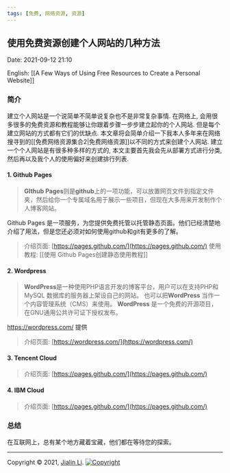 ```yaml
---
tags: [免费, 网络资源, 资源]
---
```


## 使用免费资源创建个人网站的几种方法
Date:  2021-09-12 21:10

English: [[A Few Ways of Using Free Resources to Create a Personal Website]]

### 简介
建立个人网站是一个说简单不简单说复杂也不是非常复杂事情. 在网络上, 会用很多很多的免费资源和教程能够让你跟着步骤一步步建立起你的个人网站. 但是每个建立网站的方式都有它们的优缺点. 本文章将会简单介绍一下我本人多年来在网络搜寻到的[[免费网络资源集合2|免费网络资源]]以不同的方式来创建个人网站. 建立一个个人网站是有很多种多样的方式的, 
本文主要首先我会先从部署方式进行分类, 然后再以及我个人的使用偏好来创建排行列表.



#### 1. Github Pages
> **GIthub Pages**则是**github**上的一项功能，可以放置网页文件到指定文件夹，然后给你一个专属域名用于展示一些项目，但现在大多用来开发制作个人博客网站。

Github Pages 是一项服务，为您提供免费托管以托管静态页面。他们已经清楚地介绍了用法，但是您还必须对如何使用github和git有更多的了解。

> 介绍页面: 
> [https://pages.github.com/](https://pages.github.com/)
> 使用教程: [[使用 Github Pages创建静态使用教程]]

#### 2.  Wordpress
>**WordPress**是一种使用PHP语言开发的博客平台，用户可以在支持PHP和MySQL 数据库的服务器上架设自己的网站。 也可以把**WordPress** 当作一个内容管理系统（CMS）来使用。 **WordPress** 是一个免费的开源项目，在GNU通用公共许可证下授权发布。

https://wordpress.com/ 提供

> 介绍页面: 
> [https://wordpress.com/](https://wordpress.com/)

#### 3. Tencent Cloud

> 介绍页面: 
> [https://pages.github.com/](https://pages.github.com/)

#### 4.  IBM Cloud

> 介绍页面: 
> [https://pages.github.com/](https://pages.github.com/)


### 总结
在互联网上，总有某个地方藏着宝藏，他们都在等待您的探索。

---
Copyright © 2021, [Jialin Li](https://github.com/keyskull).  [![Copyright](https://i.creativecommons.org/l/by-nc/4.0/80x15.png)](/LICENSE)